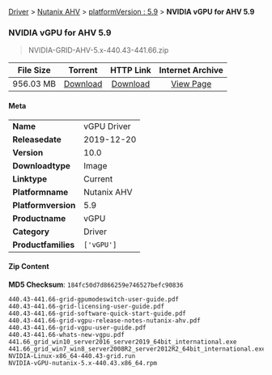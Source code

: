 
[Driver](/README.md)  >  [Nutanix AHV](/index/Driver/Nutanix_AHV.md)  >  [platformVersion : 5.9](/index/Driver/Nutanix_AHV/5.9.md)  >  **NVIDIA vGPU for AHV 5.9**


###    NVIDIA vGPU for AHV 5.9

> NVIDIA-GRID-AHV-5.x-440.43-441.66.zip   


| **File Size** | **Torrent**  | **HTTP Link** | **Internet Archive** |
|:-------------:|:------------:|:-------------:|:--------------------:|
| 956.03 MB |  [Download](https://archive.org/download/nvgpu_NVIDIA-GRID-AHV-5.x-440.43-441.66.zip_pbrtyq4u/nvgpu_NVIDIA-GRID-AHV-5.x-440.43-441.66.zip_pbrtyq4u_archive.torrent)       | [Download](https://archive.org/compress/nvgpu_NVIDIA-GRID-AHV-5.x-440.43-441.66.zip_pbrtyq4u) | [View Page](https://archive.org/details/nvgpu_NVIDIA-GRID-AHV-5.x-440.43-441.66.zip_pbrtyq4u)       |

#### Meta

<table>
<tr><td><strong>Name</strong></td><td>vGPU Driver</td></tr>
<tr><td><strong>Releasedate</strong></td><td>2019-12-20</td></tr>
<tr><td><strong>Version</strong></td><td>10.0</td></tr>
<tr><td><strong>Downloadtype</strong></td><td>Image</td></tr>
<tr><td><strong>Linktype</strong></td><td>Current</td></tr>
<tr><td><strong>Platformname</strong></td><td>Nutanix AHV</td></tr>
<tr><td><strong>Platformversion</strong></td><td>5.9</td></tr>
<tr><td><strong>Productname</strong></td><td>vGPU</td></tr>
<tr><td><strong>Category</strong></td><td>Driver</td></tr>
<tr><td><strong>Productfamilies</strong></td><td><code>['vGPU']</code></td></tr>
</table>

#### Zip Content

**MD5 Checksum**: `184fc50d7d866259e746527befc90836`

```text
440.43-441.66-grid-gpumodeswitch-user-guide.pdf
440.43-441.66-grid-licensing-user-guide.pdf
440.43-441.66-grid-software-quick-start-guide.pdf
440.43-441.66-grid-vgpu-release-notes-nutanix-ahv.pdf
440.43-441.66-grid-vgpu-user-guide.pdf
440.43-441.66-whats-new-vgpu.pdf
441.66_grid_win10_server2016_server2019_64bit_international.exe
441.66_grid_win7_win8_server2008R2_server2012R2_64bit_international.exe
NVIDIA-Linux-x86_64-440.43-grid.run
NVIDIA-vGPU-nutanix-5.x-440.43.x86_64.rpm
```